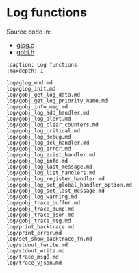 # Log functions

Source code in:
- [glog.c](https://github.com/artgins/yunetas/blob/main/kernel/c/gobj-c/src/glog.c)
- [gobj.h](https://github.com/artgins/yunetas/blob/main/kernel/c/gobj-c/src/gobj.h)

```{toctree}
:caption: Log functions
:maxdepth: 1

log/glog_end.md
log/glog_init.md
log/gobj_get_log_data.md
log/gobj_get_log_priority_name.md
log/gobj_info_msg.md
log/gobj_log_add_handler.md
log/gobj_log_alert.md
log/gobj_log_clear_counters.md
log/gobj_log_critical.md
log/gobj_log_debug.md
log/gobj_log_del_handler.md
log/gobj_log_error.md
log/gobj_log_exist_handler.md
log/gobj_log_info.md
log/gobj_log_last_message.md
log/gobj_log_list_handlers.md
log/gobj_log_register_handler.md
log/gobj_log_set_global_handler_option.md
log/gobj_log_set_last_message.md
log/gobj_log_warning.md
log/gobj_trace_buffer.md
log/gobj_trace_dump.md
log/gobj_trace_json.md
log/gobj_trace_msg.md
log/print_backtrace.md
log/print_error.md
log/set_show_backtrace_fn.md
log/stdout_fwrite.md
log/stdout_write.md
log/trace_msg0.md
log/trace_vjson.md

```
